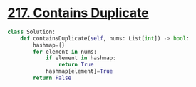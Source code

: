 # [217. Contains Duplicate](https://leetcode.com/problems/contains-duplicate/)

~~~python
class Solution:
    def containsDuplicate(self, nums: List[int]) -> bool:
        hashmap={}
        for element in nums:
            if element in hashmap:
                return True
            hashmap[element]=True
        return False
~~~
